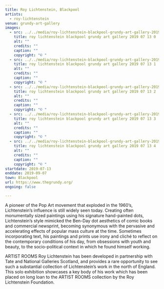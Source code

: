 ```yaml
---
title: Roy Lichtenstein, Blackpool
artists:
  - roy-lichtenstein
venue: grundy-art-gallery
images:
  - src: ../../media/roy-lichtenstein-blackpool-grundy-art-gallery-2019-07-13-0.webp
    title: roy lichtenstein blackpool grundy art gallery 2019 07 13 0
    alt: ""
    credits: ""
    caption: ""
    copyright: "© "
  - src: ../../media/roy-lichtenstein-blackpool-grundy-art-gallery-2019-07-13-1.webp
    title: roy lichtenstein blackpool grundy art gallery 2019 07 13 1
    alt: ""
    credits: ""
    caption: ""
    copyright: "© "
  - src: ../../media/roy-lichtenstein-blackpool-grundy-art-gallery-2019-07-13-2.webp
    title: roy lichtenstein blackpool grundy art gallery 2019 07 13 2
    alt: ""
    credits: ""
    caption: ""
    copyright: "© "
  - src: ../../media/roy-lichtenstein-blackpool-grundy-art-gallery-2019-07-13-3.webp
    title: roy lichtenstein blackpool grundy art gallery 2019 07 13 3
    alt: ""
    credits: ""
    caption: ""
    copyright: "© "
  - src: ../../media/roy-lichtenstein-blackpool-grundy-art-gallery-2019-07-13-4.webp
    title: roy lichtenstein blackpool grundy art gallery 2019 07 13 4
    alt: ""
    credits: ""
    caption: ""
    copyright: "© "
startdate: 2019-07-13
enddate: 2019-09-07
town: Blackpool
url: https://www.thegrundy.org/
ongoing: false

---
```


A pioneer of the Pop Art movement that exploded in the 1960’s, Lichtenstein’s influence is still widely seen today. Creating often monumentally sized paintings using his signature hand-painted dots, Lichtenstein’s style mimicked the Ben-Day dot aesthetics of comic books and commercial newsprint, becoming synonymous with the pervasive and accelerating effects of popular mass culture at the time. Sometimes incorporating text, his paintings and prints use irony and cliché to reflect on the contemporary conditions of his day, from obsessions with youth and beauty, to the socio-political context in which he found himself working.

ARTIST ROOMS Roy Lichtenstein has been developed in partnership with Tate and National Galleries Scotland, and provides a rare opportunity to see such a substantial collection of Lichtenstein’s work in the north of England. This solo exhibition showcases a key body of his work which has been placed on long loan to the ARTIST ROOMS collection by the Roy Lichtenstein Foundation.